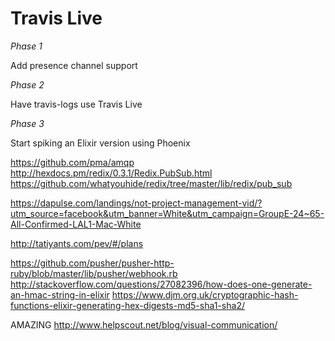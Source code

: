 Travis Live
===========

*Phase 1*

Add presence channel support


*Phase 2*

Have travis-logs use Travis Live


*Phase 3*

Start spiking an Elixir version using Phoenix



https://github.com/pma/amqp
http://hexdocs.pm/redix/0.3.1/Redix.PubSub.html
https://github.com/whatyouhide/redix/tree/master/lib/redix/pub_sub


https://dapulse.com/landings/not-project-management-vid/?utm_source=facebook&utm_banner=White&utm_campaign=GroupE-24~65-All-Confirmed-LAL1-Mac-White


http://tatiyants.com/pev/#/plans

https://github.com/pusher/pusher-http-ruby/blob/master/lib/pusher/webhook.rb
http://stackoverflow.com/questions/27082396/how-does-one-generate-an-hmac-string-in-elixir
https://www.djm.org.uk/cryptographic-hash-functions-elixir-generating-hex-digests-md5-sha1-sha2/

AMAZING http://www.helpscout.net/blog/visual-communication/
